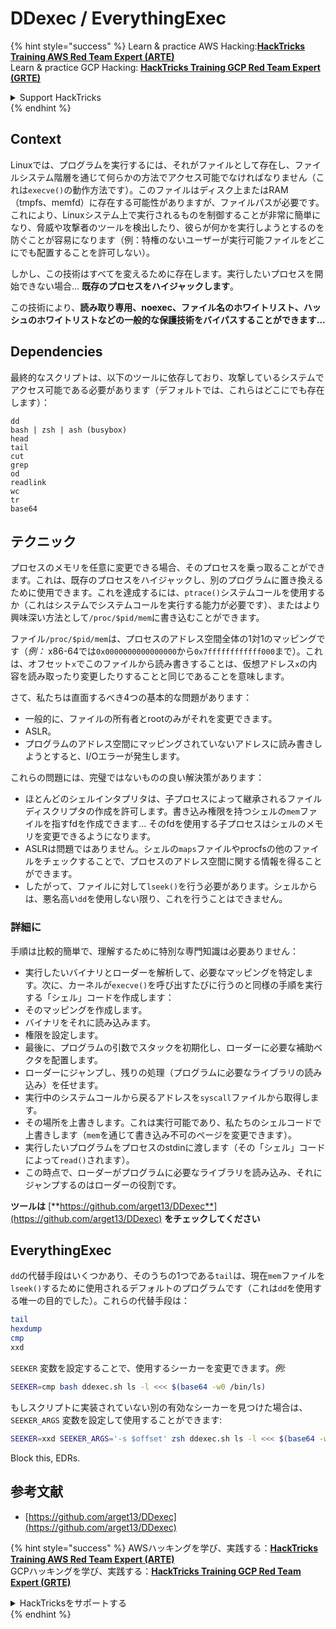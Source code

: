 # DDexec / EverythingExec

{% hint style="success" %}
Learn & practice AWS Hacking:<img src="/.gitbook/assets/arte.png" alt="" data-size="line">[**HackTricks Training AWS Red Team Expert (ARTE)**](https://training.hacktricks.xyz/courses/arte)<img src="/.gitbook/assets/arte.png" alt="" data-size="line">\
Learn & practice GCP Hacking: <img src="/.gitbook/assets/grte.png" alt="" data-size="line">[**HackTricks Training GCP Red Team Expert (GRTE)**<img src="/.gitbook/assets/grte.png" alt="" data-size="line">](https://training.hacktricks.xyz/courses/grte)

<details>

<summary>Support HackTricks</summary>

* Check the [**subscription plans**](https://github.com/sponsors/carlospolop)!
* **Join the** 💬 [**Discord group**](https://discord.gg/hRep4RUj7f) or the [**telegram group**](https://t.me/peass) or **follow** us on **Twitter** 🐦 [**@hacktricks\_live**](https://twitter.com/hacktricks\_live)**.**
* **Share hacking tricks by submitting PRs to the** [**HackTricks**](https://github.com/carlospolop/hacktricks) and [**HackTricks Cloud**](https://github.com/carlospolop/hacktricks-cloud) github repos.

</details>
{% endhint %}

## Context

Linuxでは、プログラムを実行するには、それがファイルとして存在し、ファイルシステム階層を通じて何らかの方法でアクセス可能でなければなりません（これは`execve()`の動作方法です）。このファイルはディスク上またはRAM（tmpfs、memfd）に存在する可能性がありますが、ファイルパスが必要です。これにより、Linuxシステム上で実行されるものを制御することが非常に簡単になり、脅威や攻撃者のツールを検出したり、彼らが何かを実行しようとするのを防ぐことが容易になります（例：特権のないユーザーが実行可能ファイルをどこにでも配置することを許可しない）。

しかし、この技術はすべてを変えるために存在します。実行したいプロセスを開始できない場合... **既存のプロセスをハイジャックします**。

この技術により、**読み取り専用、noexec、ファイル名のホワイトリスト、ハッシュのホワイトリストなどの一般的な保護技術をバイパスすることができます...**

## Dependencies

最終的なスクリプトは、以下のツールに依存しており、攻撃しているシステムでアクセス可能である必要があります（デフォルトでは、これらはどこにでも存在します）：
```
dd
bash | zsh | ash (busybox)
head
tail
cut
grep
od
readlink
wc
tr
base64
```
## テクニック

プロセスのメモリを任意に変更できる場合、そのプロセスを乗っ取ることができます。これは、既存のプロセスをハイジャックし、別のプログラムに置き換えるために使用できます。これを達成するには、`ptrace()`システムコールを使用するか（これはシステムでシステムコールを実行する能力が必要です）、またはより興味深い方法として`/proc/$pid/mem`に書き込むことができます。

ファイル`/proc/$pid/mem`は、プロセスのアドレス空間全体の1対1のマッピングです（_例：_ x86-64では`0x0000000000000000`から`0x7ffffffffffff000`まで）。これは、オフセット`x`でこのファイルから読み書きすることは、仮想アドレス`x`の内容を読み取ったり変更したりすることと同じであることを意味します。

さて、私たちは直面するべき4つの基本的な問題があります：

* 一般的に、ファイルの所有者とrootのみがそれを変更できます。
* ASLR。
* プログラムのアドレス空間にマッピングされていないアドレスに読み書きしようとすると、I/Oエラーが発生します。

これらの問題には、完璧ではないものの良い解決策があります：

* ほとんどのシェルインタプリタは、子プロセスによって継承されるファイルディスクリプタの作成を許可します。書き込み権限を持つシェルの`mem`ファイルを指すfdを作成できます... そのfdを使用する子プロセスはシェルのメモリを変更できるようになります。
* ASLRは問題ではありません。シェルの`maps`ファイルやprocfsの他のファイルをチェックすることで、プロセスのアドレス空間に関する情報を得ることができます。
* したがって、ファイルに対して`lseek()`を行う必要があります。シェルからは、悪名高い`dd`を使用しない限り、これを行うことはできません。

### 詳細に

手順は比較的簡単で、理解するために特別な専門知識は必要ありません：

* 実行したいバイナリとローダーを解析して、必要なマッピングを特定します。次に、カーネルが`execve()`を呼び出すたびに行うのと同様の手順を実行する「シェル」コードを作成します：
* そのマッピングを作成します。
* バイナリをそれに読み込みます。
* 権限を設定します。
* 最後に、プログラムの引数でスタックを初期化し、ローダーに必要な補助ベクタを配置します。
* ローダーにジャンプし、残りの処理（プログラムに必要なライブラリの読み込み）を任せます。
* 実行中のシステムコールから戻るアドレスを`syscall`ファイルから取得します。
* その場所を上書きします。これは実行可能であり、私たちのシェルコードで上書きします（`mem`を通じて書き込み不可のページを変更できます）。
* 実行したいプログラムをプロセスのstdinに渡します（その「シェル」コードによって`read()`されます）。
* この時点で、ローダーがプログラムに必要なライブラリを読み込み、それにジャンプするのはローダーの役割です。

**ツールは** [**https://github.com/arget13/DDexec**](https://github.com/arget13/DDexec) **をチェックしてください**

## EverythingExec

`dd`の代替手段はいくつかあり、そのうちの1つである`tail`は、現在`mem`ファイルを`lseek()`するために使用されるデフォルトのプログラムです（これは`dd`を使用する唯一の目的でした）。これらの代替手段は：
```bash
tail
hexdump
cmp
xxd
```
`SEEKER` 変数を設定することで、使用するシーカーを変更できます。_例:_
```bash
SEEKER=cmp bash ddexec.sh ls -l <<< $(base64 -w0 /bin/ls)
```
もしスクリプトに実装されていない別の有効なシーカーを見つけた場合は、`SEEKER_ARGS` 変数を設定して使用することができます:
```bash
SEEKER=xxd SEEKER_ARGS='-s $offset' zsh ddexec.sh ls -l <<< $(base64 -w0 /bin/ls)
```
Block this, EDRs.

## 参考文献
* [https://github.com/arget13/DDexec](https://github.com/arget13/DDexec)

{% hint style="success" %}
AWSハッキングを学び、実践する：<img src="/.gitbook/assets/arte.png" alt="" data-size="line">[**HackTricks Training AWS Red Team Expert (ARTE)**](https://training.hacktricks.xyz/courses/arte)<img src="/.gitbook/assets/arte.png" alt="" data-size="line">\
GCPハッキングを学び、実践する：<img src="/.gitbook/assets/grte.png" alt="" data-size="line">[**HackTricks Training GCP Red Team Expert (GRTE)**<img src="/.gitbook/assets/grte.png" alt="" data-size="line">](https://training.hacktricks.xyz/courses/grte)

<details>

<summary>HackTricksをサポートする</summary>

* [**サブスクリプションプラン**](https://github.com/sponsors/carlospolop)を確認してください！
* **💬 [**Discordグループ**](https://discord.gg/hRep4RUj7f)または[**Telegramグループ**](https://t.me/peass)に参加するか、**Twitter** 🐦 [**@hacktricks\_live**](https://twitter.com/hacktricks\_live)**をフォローしてください。**
* **ハッキングのトリックを共有するには、[**HackTricks**](https://github.com/carlospolop/hacktricks)と[**HackTricks Cloud**](https://github.com/carlospolop/hacktricks-cloud)のGitHubリポジトリにPRを提出してください。**

</details>
{% endhint %}
